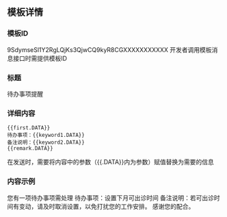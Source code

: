 ## 模板详情

### 模板ID
9SdymseSl1Y2RgLQjKs3QjwCQ9kyR8CGXXXXXXXXXXX
开发者调用模板消息接口时需提供模板ID

### 标题
待办事项提醒

### 详细内容
```
{{first.DATA}}
待办事项：{{keyword1.DATA}}
备注说明：{{keyword2.DATA}}
{{remark.DATA}}
```
在发送时，需要将内容中的参数（{{.DATA}}内为参数）赋值替换为需要的信息

### 内容示例
您有一项待办事项需处理
待办事项：设置下月可出诊时间
备注说明：若可出诊时间有变动，请及时取消设置，以免打扰您的工作安排。
感谢您的配合。